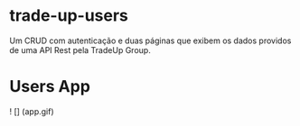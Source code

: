# trade-up-users
Um CRUD com autenticação e duas páginas que exibem os dados providos de uma API Rest pela TradeUp Group.

# Users App

! [] (app.gif)